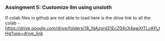 ### Assingment 5: Customize llm using unsloth

If colab files in github are not able to load 
here is the drive link to all the colab - https://drive.google.com/drive/folders/18_fdAzgrd21EcZ04cX4awXtTLcAYLtHg?usp=drive_link
